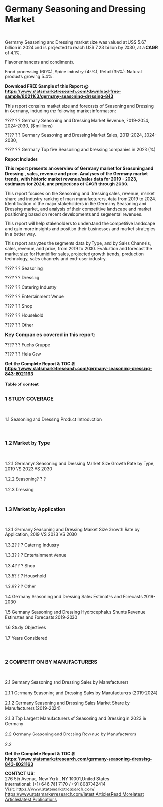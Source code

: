 <h1>Germany Seasoning and Dressing Market</h1><br/><p>Germany Seasoning and Dressing market size was valued at US$ 5.67 billion in 2024 and is projected to reach US$ 7.23 billion by 2030, at a <strong>CAGR</strong> of 4.1%.</p><p>Flavor enhancers and condiments.</p><p>Food processing (60%), Spice industry (45%), Retail (35%). Natural products growing 5.4%.</p><p><strong>Download FREE Sample of this Report @ <a href="https://www.statsmarketresearch.com/download-free-sample/8021163/germany-seasoning-dressing-843">https://www.statsmarketresearch.com/download-free-sample/8021163/germany-seasoning-dressing-843</a></strong></p><p>This report contains market size and forecasts of Seasoning and Dressing in Germany, including the following market information:</p><p>???? ? ? Germany Seasoning and Dressing Market Revenue, 2019-2024, 2024-2030, ($ millions)</p><p>???? ? ? Germany Seasoning and Dressing Market Sales, 2019-2024, 2024-2030,</p><p>???? ? ? Germany Top five Seasoning and Dressing companies in 2023 (%)</p><p><strong>Report Includes</strong></p><p><strong>This report presents an overview of Germany market for Seasoning and Dressing , sales, revenue and price. Analyses of the Germany market trends, with historic market revenue/sales data for 2019 - 2023, estimates for 2024, and projections of <strong>CAGR</strong> through 2030.</strong></p><p>This report focuses on the Seasoning and Dressing sales, revenue, market share and industry ranking of main manufacturers, data from 2019 to 2024. Identification of the major stakeholders in the Germany Seasoning and Dressing market, and analysis of their competitive landscape and market positioning based on recent developments and segmental revenues.</p><p>This report will help stakeholders to understand the competitive landscape and gain more insights and position their businesses and market strategies in a better way.</p><p>This report analyzes the segments data by Type, and by Sales Channels, sales, revenue, and price, from 2019 to 2030. Evaluation and forecast the market size for Humidifier sales, projected growth trends, production technology, sales channels and end-user industry.</p><p>???? ? ? Seasoning</p><p>???? ? ? Dressing</p><p>???? ? ? Catering Industry</p><p>???? ? ? Entertainment Venue</p><p>???? ? ? Shop</p><p>???? ? ? Household</p><p>???? ? ? Other</p><p><span style="font-size:16px"><strong>Key Companies covered in this report:</strong></span></p><p>???? ? ? Fuchs Gruppe</p><p>???? ? ? Hela Gew</p><div><b>Get the Complete Report & TOC @ <a href="https://www.statsmarketresearch.com/germany-seasoning-dressing-843-8021163">https://www.statsmarketresearch.com/germany-seasoning-dressing-843-8021163</a></b></div><br><b>Table of content</b><p><h2><span style="font-size:16px"><strong>1 STUDY COVERAGE</strong></span></h2><br /><p>1.1 Seasoning and Dressing Product Introduction</p><br /><h2><span style="font-size:16px"><strong>1.2 Market by Type</strong></span></h2><br /><p>1.2.1 Germanyn Seasoning and Dressing Market Size Growth Rate by Type, 2019 VS 2023 VS 2030<br /><br />1.2.2 Seasoning? ? ? <br /><br />1.2.3 Dressing<br /><br /><h2><span style="font-size:16px"><strong>1.3 Market by Application</strong></span></h2><br /><p>1.3.1 Germany Seasoning and Dressing Market Size Growth Rate by Application, 2019 VS 2023 VS 2030<br /><br />1.3.2? ? ? Catering Industry<br /><br />1.3.3? ? ? Entertainment Venue<br /><br />1.3.4? ? ? Shop<br /><br />1.3.5? ? ? Household<br /><br />1.3.6? ? ? Other<br /><br />1.4 Germany Seasoning and Dressing Sales Estimates and Forecasts 2019-2030<br /><br />1.5 Germany Seasoning and Dressing Hydrocephalus Shunts Revenue Estimates and Forecasts 2019-2030<br /><br />1.6 Study Objectives<br /><br />1.7 Years Considered</p><br /><h2><span style="font-size:16px"><strong>2 COMPETITION BY MANUFACTURERS</strong></span></h2><br /><p>2.1 Germany Seasoning and Dressing Sales by Manufacturers<br /><br />2.1.1 Germany Seasoning and Dressing Sales by Manufacturers (2019-2024)<br /><br />2.1.2 Germany Seasoning and Dressing Sales Market Share by Manufacturers (2019-2024)<br /><br />2.1.3 Top Largest Manufacturers of Seasoning and Dressing in 2023 in Germany<br /><br />2.2 Germany Seasoning and Dressing Revenue by Manufacturers<br /><br />2.2<br><div><b>Get the Complete Report & TOC @ <a href="https://www.statsmarketresearch.com/germany-seasoning-dressing-843-8021163">https://www.statsmarketresearch.com/germany-seasoning-dressing-843-8021163</a></b></div></p> <b>CONTACT US:</b><br>276 5th Avenue, New York , NY 10001,United States<br>International: (+1) 646 781 7170 / +91 8087042414<br>Visit: <a href="https://www.statsmarketresearch.com/">https://www.statsmarketresearch.com/</a><br><a href="https://gyeongbokgung.com">https://www.statsmarketresearch.com/</a><a href="https://hallyeomaritime.com">latest Articles</a><a href="https://jingwansa.com">Read More</a><a href=https://nguoiviet.jp/">latest Articles</a><a href="https://www.intelmarketresearch.com/">latest Publications</a>